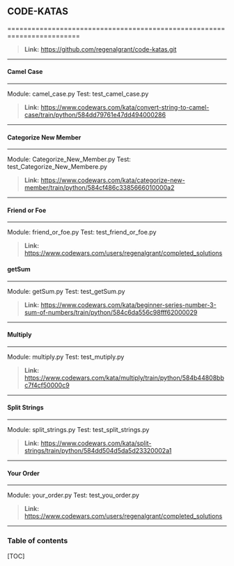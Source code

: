 ## <i class="icon-provider-github"></i> CODE-KATAS
========================================================================

> <i class="icon-provider-github"></i>**Link:**
https://github.com/regenalgrant/code-katas.git

----------


#### <i class="icon-file"></i> Camel Case
-------------

<i class="icon-provider-github"></i>Module: camel_case.py
<i class="icon-provider-github"></i>Test: test_camel_case.py

> **Link:** https://www.codewars.com/kata/convert-string-to-camel-case/train/python/584dd79761e47dd494000286


----------


#### <i class="icon-file"></i> Categorize New Member
-------------

<i class="icon-provider-github"></i>Module: Categorize_New_Member.py
<i class="icon-provider-github"></i>Test: test_Categorize_New_Membere.py

> **Link:** https://www.codewars.com/kata/categorize-new-member/train/python/584cf486c3385666010000a2


----------

#### <i class="icon-file"></i> Friend or Foe
-------------

<i class="icon-provider-github"></i>Module: friend_or_foe.py
<i class="icon-provider-github"></i>Test: test_friend_or_foe.py

> **Link:** https://www.codewars.com/users/regenalgrant/completed_solutions



#### <i class="icon-file"></i> getSum
-------------

<i class="icon-provider-github"></i>Module: getSum.py
<i class="icon-provider-github"></i>Test: test_getSum.py

> **Link:** https://www.codewars.com/kata/beginner-series-number-3-sum-of-numbers/train/python/584c6da556c98fff62000029


----------


#### <i class="icon-file"></i> Multiply
-------------

<i class="icon-provider-github"></i>Module: multiply.py
<i class="icon-provider-github"></i>Test: test_mutiply.py

> **Link:** https://www.codewars.com/kata/multiply/train/python/584b44808bbc7f4cf50000c9


----------




#### <i class="icon-file"></i> Split Strings
-------------

<i class="icon-provider-github"></i>Module: split_strings.py
<i class="icon-provider-github"></i>Test: test_split_strings.py

> **Link:** https://www.codewars.com/kata/split-strings/train/python/584dd504d5da5d23320002a1


----------


#### <i class="icon-file"></i> Your Order
-------------

<i class="icon-provider-github"></i>Module: your_order.py
<i class="icon-provider-github"></i>Test: test_you_order.py

> **Link:** https://www.codewars.com/users/regenalgrant/completed_solutions


----------
### Table of contents




[TOC]
